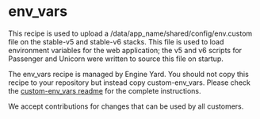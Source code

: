 # env_vars

This recipe is used to upload a /data/app_name/shared/config/env.custom file on the stable-v5 and stable-v6 stacks. This file is used to load environment variables for the web application; the v5 and v6 scripts for Passenger and Unicorn were written to source this file on startup.

The env_vars recipe is managed by Engine Yard. You should not copy this recipe to your repository but instead copy custom-env_vars. Please check the [custom-env_vars readme](../../custom-cookbooks/env_vars/cookbooks/custom-env_vars) for the complete instructions.

We accept contributions for changes that can be used by all customers.
